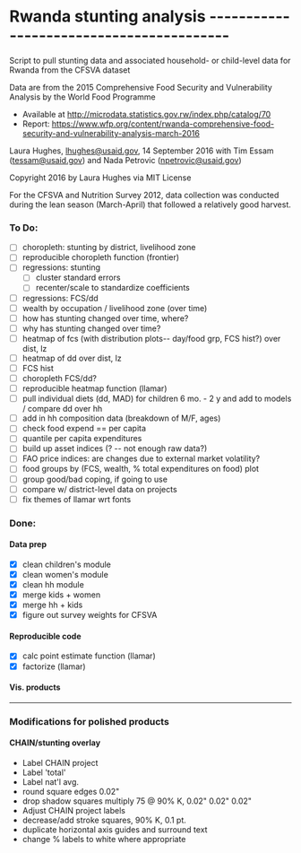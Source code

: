 # Rwanda stunting analysis -----------------------------------------
Script to pull stunting data and associated household- or child-level data for Rwanda from the CFSVA dataset

Data are from the 2015 Comprehensive Food Security and Vulnerability Analysis by the World Food Programme
* Available at http://microdata.statistics.gov.rw/index.php/catalog/70
* Report: https://www.wfp.org/content/rwanda-comprehensive-food-security-and-vulnerability-analysis-march-2016

Laura Hughes, lhughes@usaid.gov, 14 September 2016
with Tim Essam (tessam@usaid.gov) and Nada Petrovic (npetrovic@usaid.gov)

Copyright 2016 by Laura Hughes via MIT License

For the CFSVA and Nutrition Survey 2012, data collection was conducted during the lean season
(March-April) that followed a relatively good harvest. 

### To Do:
- [ ] choropleth: stunting by district, livelihood zone
- [ ] reproducible choropleth function (frontier)
- [ ] regressions: stunting
    - [ ] cluster standard errors
    - [ ] recenter/scale to standardize coefficients
- [ ] regressions: FCS/dd
- [ ] wealth by occupation / livelihood zone (over time)
- [ ] how has stunting changed over time, where?
- [ ] why has stunting changed over time?
- [ ] heatmap of fcs (with distribution plots-- day/food grp, FCS hist?) over dist, lz
- [ ] heatmap of dd over dist, lz
- [ ] FCS hist
- [ ] choropleth FCS/dd?
- [ ] reproducible heatmap function (llamar)
- [ ] pull individual diets (dd, MAD) for children 6 mo. - 2 y and add to models / compare dd over hh
- [ ] add in hh composition data (breakdown of M/F, ages)
- [ ] check food expend == per capita
- [ ] quantile per capita expenditures
- [ ] build up asset indices (? -- not enough raw data?)
- [ ] FAO price indices: are changes due to external market volatility?
- [ ] food groups by (FCS, wealth, % total expenditures on food) plot
- [ ] group good/bad coping, if going to use
- [ ] compare w/ district-level data on projects
- [ ] fix themes of llamar wrt fonts

### Done:

#### Data prep
- [x] clean children's module
- [x] clean women's module
- [x] clean hh module
- [x] merge kids + women
- [x] merge hh + kids
- [x] figure out survey weights for CFSVA

#### Reproducible code
- [x] calc point estimate function (llamar)
- [x] factorize (llamar)

#### Vis. products

---

### Modifications for polished products

#### CHAIN/stunting overlay
* Label CHAIN project
* Label 'total'
* Label nat'l avg.
* round square edges 0.02"
* drop shadow squares multiply 75 @ 90% K, 0.02" 0.02" 0.02"
* Adjust CHAIN project labels
* decrease/add stroke squares, 90% K, 0.1 pt.
* duplicate horizontal axis guides and surround text
* change % labels to white where appropriate